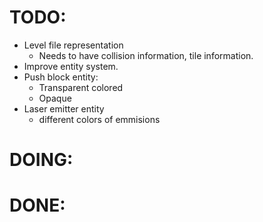 # TODO: 
* Level file representation
    * Needs to have collision information, tile information.
* Improve entity system.
* Push block entity:
    * Transparent colored
    * Opaque
* Laser emitter entity
    * different colors of emmisions
# DOING:

# DONE: 
